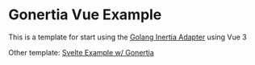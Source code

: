 # Gonertia Vue Example

This is a template for start using the [Golang Inertia Adapter](https://github.com/romsar/gonertia) using Vue 3

Other template: [Svelte Example w/ Gonertia](https://github.com/henrriusdev/gonertia_svelte_example)